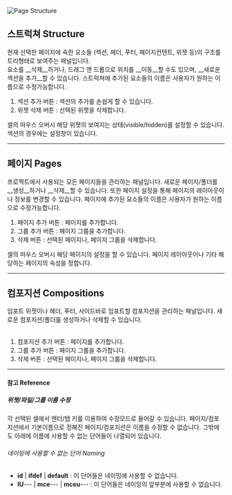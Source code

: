 ![Page Structure](/img/iu_manual_navigation.png)<br />

## 스트럭쳐 Structure
현재 선택한 페이지에 속한 요소들 (섹션, 헤더, 푸터, 페이지컨텐트, 위젯 등)의 구조를 트리형태로 보여주는 패널입니다. <br/>
요소를 __삭제__하거나, 드래그 앤 드롭으로 위치를 __이동__할 수도 있으며, __새로운 섹션을 추가__할 수 있습니다. 스트럭쳐에 추가된 요소들의 이름은 사용자가 원하는 이름으로 수정가능합니다.<br />

<!-- [상단 버튼 삽입] -->
1. 섹션 추가 버튼 : 섹션의 추가를 손쉽게 할 수 있습니다.
2. 위젯 삭제 버튼 : 선택된 위젯을 삭제합니다.

<!--[셀그림삽입]-->
셀의 마우스 오버시 해당 위젯의 보여지는 상태(visible/hidden)를 설정할 수 있습니다.
섹션의 경우에는 설정창이 있습니다.


***

## 페이지 Pages
프로젝트에서 사용되는 모든 페이지들을 관리하는 패널입니다. 새로운 페이지/폴더를 __생성__하거나 __삭제__할 수 있습니다. 또한 페이지 설정을 통해 페이지의 레이아웃이나 정보를 변경할 수 있습니다. 페이지에 추가된 요소들의 이름은 사용자가 원하는 이름으로 수정가능합니다.<br />

<!-- [상단 버튼 삽입] -->
1. 페이지 추가 버튼 : 페이지를 추가합니다.
2. 그룹 추가 버튼 : 페이지 그룹을 추가합니다.
2. 삭제 버튼 : 선택된 페이지나, 페이지 그룹을 삭제합니다.

<!--[셀그림삽입]-->
셀의 마우스 오버시 해당 페이지의 설정을 할 수 있습니다.
페이지 레이아웃이나 기타 해당하는 페이지의 속성을 정합니다.


***

## 컴포지션 Compositions
임포트 위젯이나 헤더, 푸터, 사이드바로 임포트할 컴포지션을 관리하는 패널입니다. 새로운 컴포지션/폴더를 생성하거나 삭제할 수 있습니다.<br /><br />

<!-- [상단 버튼 삽입] -->
1. 컴포지션 추가 버튼 : 페이지를 추가합니다.
2. 그룹 추가 버튼 : 페이지 그룹을 추가합니다.
2. 삭제 버튼 : 선택된 페이지나, 페이지 그룹을 삭제합니다.


***

#### 참고 Reference
##### 위젯/파일/그룹 이름 수정
각 선택된 셀에서 엔터/탭 키를 이용하여 수정모드로 들어갈 수 있습니다.
페이지/컴포지션에서 기본이름으로 정해진 페이지/컴포지션은 이름을 수정할 수 없습니다.
그밖에도 아래에 이름에 사용할 수 없는 단어들이 나열되어 있습니다.

###### 네이밍에 사용할 수 없는 단어 Naming

- __id__ | __ifdef__ | __default__ : 이 단어들은 네이밍에 사용할 수 없습니다.
- __IU__--- | __mce__--- | __mceu__--- : 이 단어들은 네이밍의 앞부분에 사용할 수 없습니다.<br /><br />


